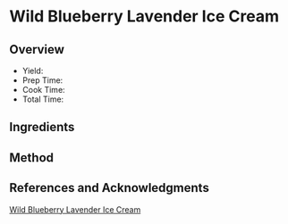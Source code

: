 # Wild Blueberry Lavender Ice Cream

## Overview

- Yield:
- Prep Time:
- Cook Time:
- Total Time:

## Ingredients


## Method



## References and Acknowledgments

[Wild Blueberry Lavender Ice Cream](http://www.ambitiouskitchen.com/2016/05/wild-blueberry-lavender-ice-cream/)
